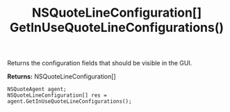 ﻿---
uid: crmscript_ref_NSQuoteAgent_GetInUseQuoteLineConfigurations
title: NSQuoteLineConfiguration[] GetInUseQuoteLineConfigurations()
intellisense: NSQuoteAgent.GetInUseQuoteLineConfigurations
keywords: NSQuoteAgent, GetInUseQuoteLineConfigurations
so.topic: reference
---

Returns the configuration fields that should be visible in the GUI.


**Returns:** NSQuoteLineConfiguration[]

```crmscript
NSQuoteAgent agent;
NSQuoteLineConfiguration[] res = agent.GetInUseQuoteLineConfigurations();
```

